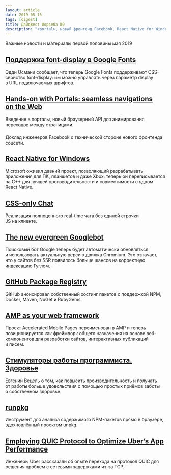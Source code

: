 ```yaml
---
layout: article
date: 2019-05-15
tags: [digest]
title: Дайджест Форвеба №9
description: "<portal>, новый фронтенд Facebook, React Native for Windows, font-display в Google Fonts, real-time чат на CSS, вечнозелёный Googlebot, GitHub Package Registry, runpkg, новое позиционирование AMP, протокол QUIC в Uber"
---
```

<p class="paragraph--lead">Важные новости и материалы первой половины мая 2019</p>

## [Поддержка font-display в Google Fonts](https://twitter.com/addyosmani/status/1128548064287952896)

<p>Эдди Османи сообщает, что теперь Google Fonts поддерживают CSS-свойство font-display: им можно управлять через параметр display в URL подключаемых шрифтов.</p>

## [Hands-on with Portals: seamless navigations on the Web](https://web.dev/hands-on-portals/)

<p>Введение в порталы, новый браузерный API для анимирования переходов между страницами.</p>


<h3 class="heading heading--2"><a target="_blank" rel="noopener noreferrer" href=""></a></h3>
<p>Доклад инженеров Facebook о технической стороне нового фронтенда соцсети.</p>

## [React Native for Windows](https://github.com/microsoft/react-native-windows)

<p>Microsoft оживил давний проект, позволяющий разрабатывать приложения для ПК, планшетов и даже Xbox: теперь он переписывается на C++ для лучшей производительности и совместимости с ядром React Native.</p>

## [CSS-only Chat](https://github.com/kkuchta/css-only-chat)

<p>Реализация полноценного real-time чата без единой строчки JS на клиенте.</p>

## [The new evergreen Googlebot](https://webmasters.googleblog.com/2019/05/the-new-evergreen-googlebot.html)

<p>Поисковый бот Google теперь будет автоматически обновляться и использовать актуальную версию движка Chromium. Это означает, что у сайтов без SSR появилось больше шансов на корректную индексацию Гуглом.</p>

## [GitHub Package Registry](https://github.com/features/package-registry)

<p>GitHub анонсировал собственный хостинг пакетов с поддержкой NPM, Docker, Maven, NuGet и RubyGems.</p>

## [AMP as your web framework](https://blog.amp.dev/2019/05/01/amp-as-your-web-framework/)

<p>Проект Accelerated Mobile Pages переименован в AMP и теперь позиционируется как фреймворк общего назначения на основе веб-компонентов для разработки сайтов, интерактивных публикаций и писем.</p>

## [Стимуляторы работы программиста. Здоровье](http://blog.csssr.ru/2019/05/07/work-stronger)

<p>Евгений Вецель о том, как повысить производительность и получать от работы больше удовольствия с помощью простых приёмов заботы о собственном здоровье.</p>

## [runpkg](https://runpkg.com/)

<p>Инструмент для анализа содержимого NPM-пакетов прямо в браузере, вдохновлённый проектом unpkg.</p>

## [Employing QUIC Protocol to Optimize Uber’s App Performance](https://eng.uber.com/employing-quic-protocol/)

<p>Инженеры Uber рассказали об опыте перехода на протокол QUIC для решения проблем с сетевыми задержками из-за TCP.</p>
